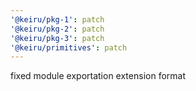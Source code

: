 ```yaml
---
'@keiru/pkg-1': patch
'@keiru/pkg-2': patch
'@keiru/pkg-3': patch
'@keiru/primitives': patch
---
```


fixed module exportation extension format
